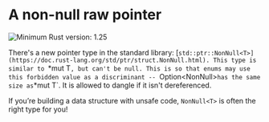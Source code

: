 # A non-null raw pointer

![Minimum Rust version: 1.25](https://img.shields.io/badge/Minimum%20Rust%20Version-1.25-brightgreen.svg)

There's a new pointer type in the standard library:
[`std::ptr::NonNull<T>](https://doc.rust-lang.org/std/ptr/struct.NonNull.html).
This type is similar to `*mut T`, but can't be null. This is so that enums
may use this forbidden value as a discriminant -- `Option<NonNull<T>>` has the
same size as `*mut T`. It is allowed to dangle if it isn't dereferenced.

If you’re building a data structure with unsafe code, `NonNull<T>` is often
the right type for you!